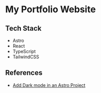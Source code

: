 # My Portfolio Website

## Tech Stack

- Astro
- React
- TypeScript
- TailwindCSS

## References

- [Add Dark mode in an Astro Project](https://www.kevinzunigacuellar.com/blog/dark-mode-in-astro/)
